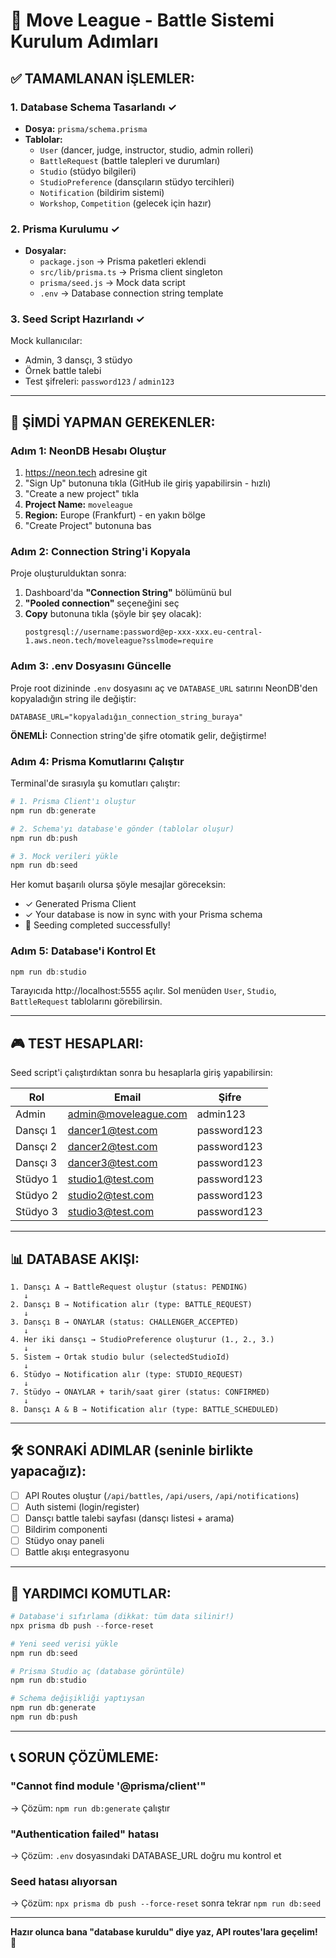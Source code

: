 # 🎯 Move League - Battle Sistemi Kurulum Adımları

## ✅ TAMAMLANAN İŞLEMLER:

### 1. Database Schema Tasarlandı ✓
- **Dosya:** `prisma/schema.prisma`
- **Tablolar:**
  - `User` (dancer, judge, instructor, studio, admin rolleri)
  - `BattleRequest` (battle talepleri ve durumları)
  - `Studio` (stüdyo bilgileri)
  - `StudioPreference` (dansçıların stüdyo tercihleri)
  - `Notification` (bildirim sistemi)
  - `Workshop`, `Competition` (gelecek için hazır)

### 2. Prisma Kurulumu ✓
- **Dosyalar:**
  - `package.json` → Prisma paketleri eklendi
  - `src/lib/prisma.ts` → Prisma client singleton
  - `prisma/seed.js` → Mock data script
  - `.env` → Database connection string template

### 3. Seed Script Hazırlandı ✓
Mock kullanıcılar:
- Admin, 3 dansçı, 3 stüdyo
- Örnek battle talebi
- Test şifreleri: `password123` / `admin123`

---

## 🚀 ŞİMDİ YAPMAN GEREKENLER:

### Adım 1: NeonDB Hesabı Oluştur

1. https://neon.tech adresine git
2. "Sign Up" butonuna tıkla (GitHub ile giriş yapabilirsin - hızlı)
3. "Create a new project" tıkla
4. **Project Name:** `moveleague`
5. **Region:** Europe (Frankfurt) - en yakın bölge
6. "Create Project" butonuna bas

### Adım 2: Connection String'i Kopyala

Proje oluşturulduktan sonra:
1. Dashboard'da **"Connection String"** bölümünü bul
2. **"Pooled connection"** seçeneğini seç
3. **Copy** butonuna tıkla (şöyle bir şey olacak):
   ```
   postgresql://username:password@ep-xxx-xxx.eu-central-1.aws.neon.tech/moveleague?sslmode=require
   ```

### Adım 3: .env Dosyasını Güncelle

Proje root dizininde `.env` dosyasını aç ve `DATABASE_URL` satırını NeonDB'den kopyaladığın string ile değiştir:

```env
DATABASE_URL="kopyaladığın_connection_string_buraya"
```

**ÖNEMLİ:** Connection string'de şifre otomatik gelir, değiştirme!

### Adım 4: Prisma Komutlarını Çalıştır

Terminal'de sırasıyla şu komutları çalıştır:

```powershell
# 1. Prisma Client'ı oluştur
npm run db:generate

# 2. Schema'yı database'e gönder (tablolar oluşur)
npm run db:push

# 3. Mock verileri yükle
npm run db:seed
```

Her komut başarılı olursa şöyle mesajlar göreceksin:
- ✓ Generated Prisma Client
- ✓ Your database is now in sync with your Prisma schema
- 🎉 Seeding completed successfully!

### Adım 5: Database'i Kontrol Et

```powershell
npm run db:studio
```

Tarayıcıda http://localhost:5555 açılır.
Sol menüden `User`, `Studio`, `BattleRequest` tablolarını görebilirsin.

---

## 🎮 TEST HESAPLARI:

Seed script'i çalıştırdıktan sonra bu hesaplarla giriş yapabilirsin:

| Rol | Email | Şifre |
|-----|-------|-------|
| Admin | admin@moveleague.com | admin123 |
| Dansçı 1 | dancer1@test.com | password123 |
| Dansçı 2 | dancer2@test.com | password123 |
| Dansçı 3 | dancer3@test.com | password123 |
| Stüdyo 1 | studio1@test.com | password123 |
| Stüdyo 2 | studio2@test.com | password123 |
| Stüdyo 3 | studio3@test.com | password123 |

---

## 📊 DATABASE AKIŞI:

```
1. Dansçı A → BattleRequest oluştur (status: PENDING)
   ↓
2. Dansçı B → Notification alır (type: BATTLE_REQUEST)
   ↓
3. Dansçı B → ONAYLAR (status: CHALLENGER_ACCEPTED)
   ↓
4. Her iki dansçı → StudioPreference oluşturur (1., 2., 3.)
   ↓
5. Sistem → Ortak studio bulur (selectedStudioId)
   ↓
6. Stüdyo → Notification alır (type: STUDIO_REQUEST)
   ↓
7. Stüdyo → ONAYLAR + tarih/saat girer (status: CONFIRMED)
   ↓
8. Dansçı A & B → Notification alır (type: BATTLE_SCHEDULED)
```

---

## 🛠️ SONRAKİ ADIMLAR (seninle birlikte yapacağız):

- [ ] API Routes oluştur (`/api/battles`, `/api/users`, `/api/notifications`)
- [ ] Auth sistemi (login/register)
- [ ] Dansçı battle talebi sayfası (dansçı listesi + arama)
- [ ] Bildirim componenti
- [ ] Stüdyo onay paneli
- [ ] Battle akışı entegrasyonu

---

## 🔧 YARDIMCI KOMUTLAR:

```powershell
# Database'i sıfırlama (dikkat: tüm data silinir!)
npx prisma db push --force-reset

# Yeni seed verisi yükle
npm run db:seed

# Prisma Studio aç (database görüntüle)
npm run db:studio

# Schema değişikliği yaptıysan
npm run db:generate
npm run db:push
```

---

## 📞 SORUN ÇÖZÜMLEME:

### "Cannot find module '@prisma/client'"
→ Çözüm: `npm run db:generate` çalıştır

### "Authentication failed" hatası
→ Çözüm: `.env` dosyasındaki DATABASE_URL doğru mu kontrol et

### Seed hatası alıyorsan
→ Çözüm: `npx prisma db push --force-reset` sonra tekrar `npm run db:seed`

---

**Hazır olunca bana "database kuruldu" diye yaz, API routes'lara geçelim!** 🚀
